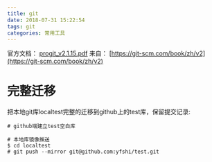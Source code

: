```yaml
---
title: git
date: 2018-07-31 15:22:54
tags: git
categories: 常用工具
---
```


官方文档：
[progit_v2.1.15.pdf](/docs/progit_v2.1.15.pdf)
来自：
[https://git-scm.com/book/zh/v2](https://git-scm.com/book/zh/v2)



# 完整迁移

把本地git库localtest完整的迁移到github上的test库，保留提交记录:

```shell
# github端建立test空白库

# 本地库镜像推送
$ cd localtest
# git push --mirror git@github.com:yfshi/test.git
```


